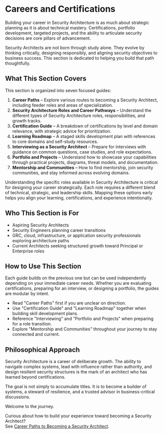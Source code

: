 # Careers and Certifications

Building your career in Security Architecture is as much about strategic planning as it is about technical mastery. Certifications, portfolio development, targeted projects, and the ability to articulate security decisions are core pillars of advancement.

Security Architects are not born through study alone. They evolve by thinking critically, designing responsibly, and aligning security objectives to business success. This section is dedicated to helping you build that path thoughtfully.

## What This Section Covers
This section is organized into seven focused guides:

1. **Career Paths** – Explore various routes to becoming a Security Architect, including feeder roles and areas of specialization.
2. **Security Architecture Roles and Career Pathways** – Understand the different types of Security Architecture roles, responsibilities, and growth tracks.
3. **Certification Guide** – A breakdown of certifications by level and domain relevance, with strategic advice for prioritization.
4. **Learning Roadmap** – A staged skills development plan with references to core domains and self-study resources.
5. **Interviewing as a Security Architect** – Prepare for interviews with guidance on common questions, case studies, and role expectations.
6. **Portfolio and Projects** – Understand how to showcase your capabilities through practical projects, diagrams, threat models, and documentation.
7. **Mentorship and Communities** – How to find mentorship, join security communities, and stay informed across evolving domains.

Understanding the specific roles available in Security Architecture is critical for designing your career strategically. Each role requires a different blend of technical, strategic, and leadership skills. Mapping these options early helps you align your learning, certifications, and experience intentionally.

## Who This Section is For
- Aspiring Security Architects
- Security Engineers planning career transitions
- GRC, cloud, infrastructure, or application security professionals exploring architecture paths
- Current Architects seeking structured growth toward Principal or Enterprise roles

## How to Use This Section
Each guide builds on the previous one but can be used independently depending on your immediate career needs. Whether you are evaluating certifications, preparing for an interview, or designing a portfolio, the guides are modular by intent.

- Read "Career Paths" first if you are unclear on direction.
- Use "Certification Guide" and "Learning Roadmap" together when building skill development plans.
- Reference "Interviewing" and "Portfolio and Projects" when preparing for a role transition.
- Explore "Mentorship and Communities" throughout your journey to stay connected and current.

## Philosophical Approach
Security Architecture is a career of deliberate growth. The ability to navigate complex systems, lead with influence rather than authority, and design resilient security structures is the mark of an architect who has learned beyond certifications.

The goal is not simply to accumulate titles. It is to become a builder of systems, a steward of resilience, and a trusted advisor in business-critical discussions.

Welcome to the journey.



Curious about how to build your experience toward becoming a Security Architect?  
See [Career Paths to Becoming a Security Architect](career_paths.md).


